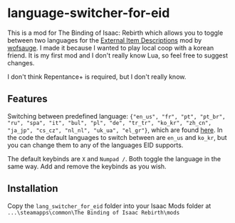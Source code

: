 # language-switcher-for-eid

This is a mod for The Binding of Isaac: Rebirth which allows you to toggle between two languages for the [External Item Descriptions](https://github.com/wofsauge/External-Item-Descriptions) mod by [wofsauge](https://github.com/wofsauge). I made it because I wanted to play local coop with a korean friend. It is my first mod and I don't really know Lua, so feel free to suggest changes.

I don't think Repentance+ is required, but I don't really know.

## Features

Switching between predefined language: `{"en_us", "fr", "pt", "pt_br", "ru", "spa", "it", "bul", "pl", "de", "tr_tr", "ko_kr", "zh_cn", "ja_jp", "cs_cz", "nl_nl", "uk_ua", "el_gr"}`, which are found [here](https://github.com/wofsauge/External-Item-Descriptions/blob/master/main.lua). In the code the default languages to switch between are `en_us` and `ko_kr`, but you can change them to any of the languages EID supports.

The default keybinds are `X` and `Numpad /`. Both toggle the language in the same way. Add and remove the keybinds as you wish.

## Installation

Copy the `lang_switcher_for_eid` folder into your Isaac Mods folder at `...\steamapps\common\The Binding of Isaac Rebirth\mods`
